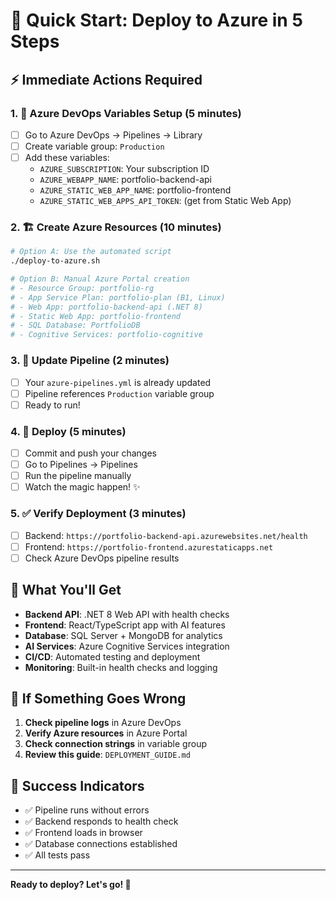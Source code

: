 # 🚀 Quick Start: Deploy to Azure in 5 Steps

## ⚡ Immediate Actions Required

### 1. 🔑 Azure DevOps Variables Setup (5 minutes)
- [ ] Go to Azure DevOps → Pipelines → Library
- [ ] Create variable group: `Production`
- [ ] Add these variables:
  - `AZURE_SUBSCRIPTION`: Your subscription ID
  - `AZURE_WEBAPP_NAME`: portfolio-backend-api
  - `AZURE_STATIC_WEB_APP_NAME`: portfolio-frontend
  - `AZURE_STATIC_WEB_APPS_API_TOKEN`: (get from Static Web App)

### 2. 🏗️ Create Azure Resources (10 minutes)
```bash
# Option A: Use the automated script
./deploy-to-azure.sh

# Option B: Manual Azure Portal creation
# - Resource Group: portfolio-rg
# - App Service Plan: portfolio-plan (B1, Linux)
# - Web App: portfolio-backend-api (.NET 8)
# - Static Web App: portfolio-frontend
# - SQL Database: PortfolioDB
# - Cognitive Services: portfolio-cognitive
```

### 3. 🔧 Update Pipeline (2 minutes)
- [ ] Your `azure-pipelines.yml` is already updated
- [ ] Pipeline references `Production` variable group
- [ ] Ready to run!

### 4. 🚀 Deploy (5 minutes)
- [ ] Commit and push your changes
- [ ] Go to Pipelines → Pipelines
- [ ] Run the pipeline manually
- [ ] Watch the magic happen! ✨

### 5. ✅ Verify Deployment (3 minutes)
- [ ] Backend: `https://portfolio-backend-api.azurewebsites.net/health`
- [ ] Frontend: `https://portfolio-frontend.azurestaticapps.net`
- [ ] Check Azure DevOps pipeline results

## 🎯 What You'll Get

- **Backend API**: .NET 8 Web API with health checks
- **Frontend**: React/TypeScript app with AI features
- **Database**: SQL Server + MongoDB for analytics
- **AI Services**: Azure Cognitive Services integration
- **CI/CD**: Automated testing and deployment
- **Monitoring**: Built-in health checks and logging

## 🚨 If Something Goes Wrong

1. **Check pipeline logs** in Azure DevOps
2. **Verify Azure resources** in Azure Portal
3. **Check connection strings** in variable group
4. **Review this guide**: `DEPLOYMENT_GUIDE.md`

## 🎉 Success Indicators

- ✅ Pipeline runs without errors
- ✅ Backend responds to health check
- ✅ Frontend loads in browser
- ✅ Database connections established
- ✅ All tests pass

---

**Ready to deploy? Let's go! 🚀** 